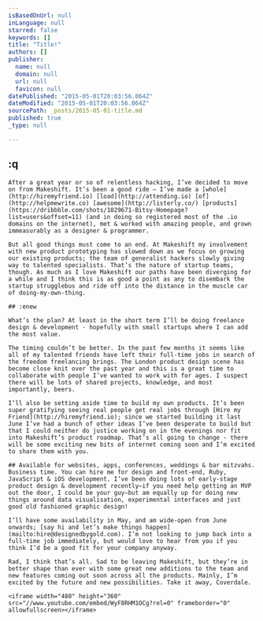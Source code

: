 ```yaml
---
isBasedOnUrl: null
inLanguage: null
starred: false
keywords: []
title: "Title!"
authors: []
publisher:
  name: null
  domain: null
  url: null
  favicon: null
datePublished: "2015-05-01T20:03:56.064Z"
dateModified: "2015-05-01T20:03:56.064Z"
sourcePath: _posts/2015-05-01-title.md
published: true
_type: null

---
```

## :q
    
    After a great year or so of relentless hacking, I’ve decided to move on from Makeshift. It’s been a good ride — I’ve made a [whole](http://hiremyfriend.io) [load](http://attending.io) [of](http://helpmewrite.co) [awesome](http://listerly.co/) [products](https://dribbble.com/shots/1029671-Bitsy-Homepage?list=users&offset=11) (and in doing so registered most of the .io domains on the internet), met & worked with amazing people, and grown immeasurably as a designer & programmer.
    
    But all good things must come to an end. At Makeshift my involvement with new product prototyping has slowed down as we focus on growing our existing products; the team of generalist hackers slowly giving way to talented specialists. That’s the nature of startup teams, though. As much as I love Makeshift our paths have been diverging for a while and I think this is as good a point as any to disembark the startup strugglebus and ride off into the distance in the muscle car of doing-my-own-thing.
    
    ## :enew
    
    What’s the plan? At least in the short term I’ll be doing freelance design & development - hopefully with small startups where I can add the most value.
    
    The timing couldn’t be better. In the past few months it seems like all of my talented friends have left their full-time jobs in search of the freedom freelancing brings. The London product design scene has become close knit over the past year and this is a great time to collaborate with people I’ve wanted to work with for ages. I suspect there will be lots of shared projects, knowledge, and most importantly, beers.
    
    I’ll also be setting aside time to build my own products. It’s been super gratifying seeing real people get real jobs through [Hire my Friend](http://hiremyfriend.io); since we started building it last June I’ve had a bunch of other ideas I’ve been desperate to build but that I could neither do justice working on in the evenings nor fit into Makeshift’s product roadmap. That’s all going to change - there will be some exciting new bits of internet coming soon and I’m excited to share them with you.
    
    ## Available for websites, apps, conferences, weddings & bar mitzvahs.
    Business time. You can hire me for design and front-end, Ruby, JavaScript & iOS development. I’ve been doing lots of early-stage product design & development recently—if you need help getting an MVP out the door, I could be your guy—but am equally up for doing new things around data visualisation, experimental interfaces and just good old fashioned graphic design!
    
    I’ll have some availability in May, and am wide-open from June onwards; [say hi and let’s make things happen](mailto:hire@designedbygold.com). I’m not looking to jump back into a full-time job immediately, but would love to hear from you if you think I’d be a good fit for your company anyway.
    
    Rad, I think that’s all. Sad to be leaving Makeshift, but they’re in better shape than ever with some great new additions to the team and new features coming out soon across all the products. Mainly, I’m excited by the future and new possibilities. Take it away, Coverdale.
    
    <iframe width="480" height="360" src="//www.youtube.com/embed/WyF8RHM1OCg?rel=0" frameborder="0" allowfullscreen></iframe>